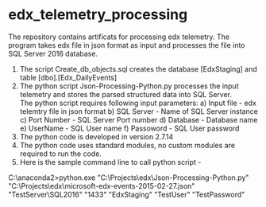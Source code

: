 # edx_telemetry_processing
The repository contains artificats for processing edx telemetry. The program takes edx file in json format as input and processes the file into SQL Server 2016 database.

1) The script Create_db_objects.sql creates the database [EdxStaging] and table [dbo].[Edx_DailyEvents]
2) The python script Json-Processing-Python.py processes the input telemetry and stores the parsed structured data into SQL Server.  
   The python script requires following input parameters:
   a) Input file - edx telemtry file in json format 
   b) SQL Server - Name of SQL Server instance 
   c) Port Number - SQL Server Port number 
   d) Database - Database name 
   e) UserName - SQL User name 
   f) Passoword - SQL User password 
3) The python code is developed in version 2.7.14
4) The python code uses standard modules, no custom modules are required to run the code.
5) Here is the sample command line to call python script -

C:\anaconda2>python.exe "C:\Projects\edx\Json-Processing-Python.py" "C:\Projects\edx\microsoft-edx-events-2015-02-27.json" "TestServer\SQL2016" "1433" "EdxStaging" "TestUser" "TestPassword"
   
